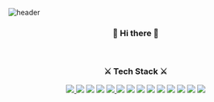 
![header](https://capsule-render.vercel.app/api?type=Waving&color=auto&height=300&section=header&text=7UN4%&fontSize=100)<br>
<h3 align="center">👋 Hi there 👋</h3><br>
<h3 align="center">⚔ Tech Stack ⚔</h3>
<div align="center" display="inline-block">
  <a href="https://developer.android.com" target="_blank">
    <img src="https://img.shields.io/badge/Android-3DDC84?style=flat-square&logo=Android&logoColor=white"/>
  </a>
  <img src="https://img.shields.io/badge/C-A8B9CC?style=flat-square&logo=C&logoColor=white">
  <img src="https://img.shields.io/badge/C++-00599C?style=flat-square&logo=C%2B%2B&logoColor=white">
  <img src="https://img.shields.io/badge/CSS3-1572B6?style=flat-square&logo=CSS3&logoColor=white">
  <a href="https://www.djangoproject.com" target="_blank">
    <img src="https://img.shields.io/badge/Django-092E20?style=flat-square&logo=Django&logoColor=white"/>
  </a>
  <img src="https://img.shields.io/badge/Fido Alliance-FFBF3B?style=flat-square&logo=Fido Alliance&logoColor=white">
  <img src="https://img.shields.io/badge/Flask-000000?style=flat-square&logo=Flask&logoColor=white">
  <img src="https://img.shields.io/badge/Go-00ADD8?style=flat-square&logo=Go&logoColor=white">
  <img src="https://img.shields.io/badge/HTML5-E34F26?style=flat-square&logo=HTML5&logoColor=white">
  <img src="https://img.shields.io/badge/Java-007396?style=flat-square&logo=Java&logoColor=white">
  <img src="https://img.shields.io/badge/JavaScript-F7DF1E?style=flat-square&logo=JavaScript&logoColor=white">
  <img src="https://img.shields.io/badge/Python-3776AB?style=flat-square&logo=Python&logoColor=white">
  <img src="https://img.shields.io/badge/WebAuthn-3423A6?style=flat-square&logo=WebAuthn&logoColor=white"/>
  <img src="https://img.shields.io/badge/.NET-512BD4?style=flat-square&logo=.NET&logoColor=white">
</div>
